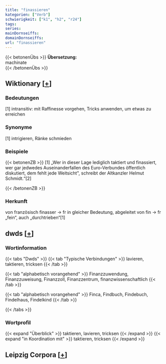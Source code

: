 ```yaml
---
title: "finassieren"
kategorien: ["Verb"]
schwierigkeit: ["k1", "h2", "r24"]
tags:
series:
mainDornseiffs:
domainDornseiffs:
url: "finassieren"
---
```


{{< betonenÜbs >}}
**Übersetzung:**  
machinate  
{{< /betonenÜbs >}}

## Wiktionary [[+](https://de.wiktionary.org/wiki/finassieren)]

### Bedeutungen
[1] intransitiv: mit Raffinesse vorgehen, Tricks anwenden, um etwas zu erreichen  

### Synonyme
[1] intrigieren, Ränke schmieden  

### Beispiele
{{< betonenZB >}}
[1]  „Wer in dieser Lage lediglich taktiert und finassiert, wer gar jedwedes Auseinanderfallen des Euro-Verbundes öffentlich diskutiert, dem fehlt jede Weitsicht", schreibt der Altkanzler Helmut Schmidt.“[2]  

{{< /betonenZB >}}
### Herkunft
von französisch finasser → fr in gleicher Bedeutung, abgeleitet von fin → fr „fein“, auch „durchtrieben“[1]  



## dwds [[+](https://www.dwds.de/wb/finassieren)]

### Wortinformation
{{< tabs "Dwds" >}}
{{< tab "Typische Verbindungen" >}}
lavieren, taktieren, tricksen
{{< /tab >}}

{{< tab "alphabetisch vorangehend" >}}
Finanzzuwendung, Finanzzuweisung, Finanzzoll, Finanzzentrum, finanzwissenschaftlich
{{< /tab >}}

{{< tab "alphabetisch vorangehend" >}}
Finca, Findbuch, Findebuch, Findelhaus, Findelkind
{{< /tab >}}

{{< /tabs >}}

### Wortprofil
{{< expand "Überblick" >}} taktieren, lavieren, tricksen {{< /expand >}}
{{< expand "in Koordination mit" >}} taktieren, tricksen {{< /expand >}}

## Leipzig Corpora [[+](https://corpora.uni-leipzig.de/en/res?word=finassieren&corpusId=deu_newscrawl-public_2018)]

